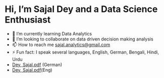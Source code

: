 # Hi, I’m Sajal Dey and a Data Science Enthusiast 

- 🌱 I’m currently learning Data Analytics
- 💞️ I’m looking to collaborate on data driven decision making analysis
- 📫 How to reach me sajal.analytics@gmail.com
- ⚡ Fun fact: I speak several languages, English, German, Bengali, Hindi, Urdu
- [Dey, Sajal.pdf](https://github.com/user-attachments/files/20575842/Dey.Sajal.pdf) (German)
- [Dey, Sajal.pdf](https://github.com/user-attachments/files/20578437/Dey.Sajal.pdf)(Eng)



<!---
sajdey/sajdey is a ✨ special ✨ repository because its `README.md` (this file) appears on your GitHub profile.
You can click the Preview link to take a look at your changes.
--->
